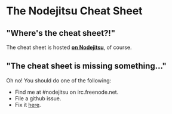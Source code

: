 # The Nodejitsu Cheat Sheet

## "Where's the cheat sheet?!"

The cheat sheet is hosted **[on Nodejitsu](http://cheatsheet.nodejitsu.com)**, of course.

## "The cheat sheet is missing something..."

Oh no! You should do one of the following:

* Find me at #nodejitsu on irc.freenode.net.
* File a github issue.
* Fix it [here](https://github.com/jesusabdullah/nodejitsu-cheatsheet/blob/master/public/json/cheatsheet.json).
